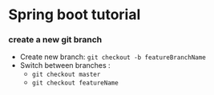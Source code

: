 # Spring boot tutorial

### create a new git branch 

- Create new branch: `git checkout -b featureBranchName`
- Switch between branches : 
  - `git checkout master`
  - `git checkout featureName`